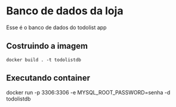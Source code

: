 # Banco de dados da loja

Esse é o banco de dados do todolist app

## Costruindo a imagem

```
docker build . -t todolistdb
```

## Executando container 

docker run -p 3306:3306 -e MYSQL_ROOT_PASSWORD=senha -d todolistdb
